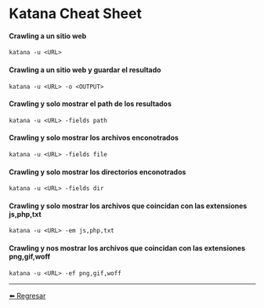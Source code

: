 # Katana Cheat Sheet

#### Crawling a un sitio web
```
katana -u <URL>
```

#### Crawling a un sitio web y guardar el resultado
```
katana -u <URL> -o <OUTPUT>
```

#### Crawling y solo mostrar el path de los resultados
```
katana -u <URL> -fields path
```

#### Crawling y solo mostrar los archivos enconotrados
```
katana -u <URL> -fields file
```

#### Crawling y solo mostrar los directorios enconotrados
```
katana -u <URL> -fields dir
```

#### Crawling y solo mostrar los archivos que coincidan con las extensiones js,php,txt
```
katana -u <URL> -em js,php,txt
```

#### Crawling y nos mostrar los archivos que coincidan con las extensiones png,gif,woff
```
katana -u <URL> -ef png,gif,woff
```

---

[:arrow_left: Regresar](https://github.com/m4lal0/cheatsheets)